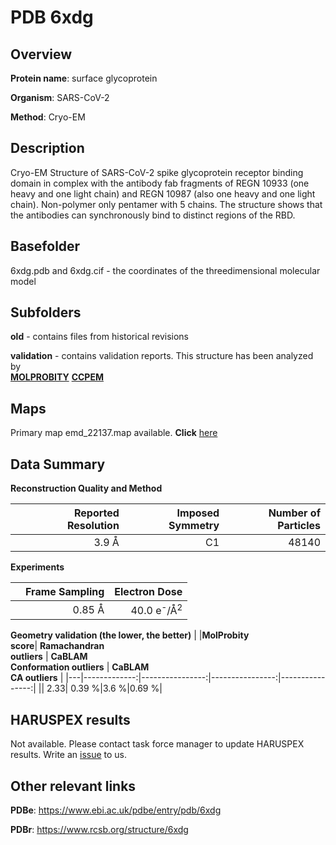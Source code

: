 # PDB 6xdg

## Overview

**Protein name**: surface glycoprotein

**Organism**: SARS-CoV-2

**Method**: Cryo-EM

## Description

Cryo-EM Structure of SARS-CoV-2 spike glycoprotein receptor binding domain in complex with the antibody fab fragments of REGN 10933 (one heavy and one light chain) and REGN 10987 (also one heavy and one light chain). Non-polymer only pentamer with 5 chains. The structure shows that the antibodies can synchronously bind to distinct regions of the RBD. 

## Basefolder

6xdg.pdb and 6xdg.cif - the coordinates of the threedimensional molecular model

## Subfolders



**old** - contains files from historical revisions

**validation** - contains validation reports. This structure has been analyzed by <br>  [**MOLPROBITY**](https://github.com/thorn-lab/coronavirus_structural_task_force/tree/master/pdb/surface_glycoprotein/SARS-CoV-2/6xdg/validation/molprobity)   [**CCPEM**](https://github.com/thorn-lab/coronavirus_structural_task_force/tree/master/pdb/surface_glycoprotein/SARS-CoV-2/6xdg/validation/ccpem-validation) 



## Maps

Primary map emd_22137.map available. **Click** [here](http://ftp.wwpdb.org/pub/emdb/structures/EMD-22137/map/) 

## Data Summary
**Reconstruction Quality and Method**

|   | Reported Resolution | Imposed Symmetry | Number of Particles |
|---|-------------:|----------------:|--------------:|
|   |3.9 Å|C1|48140|

**Experiments**

|   | Frame Sampling | Electron Dose |
|---|-------------:|----------------:|
|   |0.85 Å|40.0 e<sup>-</sup>/Å<sup>2</sup>|

**Geometry validation (the lower, the better)**
|   |**MolProbity<br>score**| **Ramachandran<br>outliers** | **CaBLAM<br>Conformation outliers** | **CaBLAM<br>CA outliers** |
|---|-------------:|----------------:|----------------:|----------------:|
||  2.33|  0.39 %|3.6 %|0.69 %|

## HARUSPEX results

Not available. Please contact task force manager to update HARUSPEX results. Write an [issue](https://github.com/thorn-lab/coronavirus_structural_task_force/issues) to us.

## Other relevant links 
**PDBe**:  https://www.ebi.ac.uk/pdbe/entry/pdb/6xdg
 
**PDBr**: https://www.rcsb.org/structure/6xdg 
